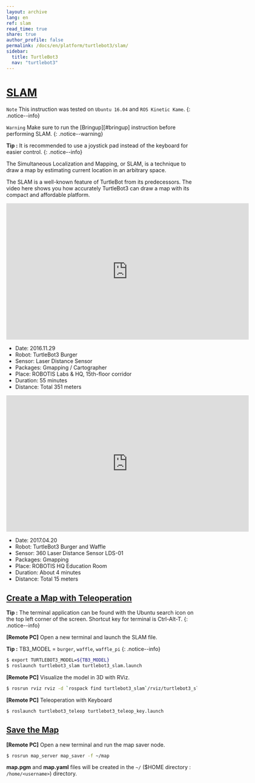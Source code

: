 ```yaml
---
layout: archive
lang: en
ref: slam
read_time: true
share: true
author_profile: false
permalink: /docs/en/platform/turtlebot3/slam/
sidebar:
  title: TurtleBot3
  nav: "turtlebot3"
---
```


<div style="counter-reset: h1 11"></div>

# [SLAM](#slam)

`Note` This instruction was tested on `Ubuntu 16.04` and `ROS Kinetic Kame`.
{: .notice--info}

`Warning` Make sure to run the [Bringup][#bringup] instruction before performing SLAM.
{: .notice--warning}

**Tip :** It is recommended to use a joystick pad instead of the keyboard for easier control.
{: .notice--info}

The Simultaneous Localization and Mapping, or SLAM, is a technique to draw a map by estimating current location in an arbitrary space.

The SLAM is a well-known feature of TurtleBot from its predecessors. The video here shows you how accurately TurtleBot3 can draw a map with its compact and affordable platform.

<iframe width="640" height="360" src="https://www.youtube.com/embed/lkW4-dG2BCY" frameborder="0" allowfullscreen></iframe>

* Date: 2016.11.29
* Robot: TurtleBot3 Burger
* Sensor: Laser Distance Sensor
* Packages: Gmapping / Cartographer
* Place: ROBOTIS Labs & HQ, 15th-floor corridor
* Duration: 55 minutes
* Distance: Total 351 meters

<iframe width="640" height="360" src="https://www.youtube.com/embed/7mEKrT_cKWI" frameborder="0" allowfullscreen></iframe>

* Date: 2017.04.20
* Robot: TurtleBot3 Burger and Waffle
* Sensor: 360 Laser Distance Sensor LDS-01
* Packages: Gmapping
* Place: ROBOTIS HQ Education Room
* Duration: About 4 minutes
* Distance: Total 15 meters

## [Create a Map with Teleoperation](#create-a-map-with-teleoperation)

**Tip :** The terminal application can be found with the Ubuntu search icon on the top left corner of the screen. Shortcut key for terminal is Ctrl-Alt-T.
{: .notice--info}

**[Remote PC]** Open a new terminal and launch the SLAM file.

**Tip :** TB3_MODEL = `burger`, `waffle`, `waffle_pi` 
{: .notice--info}

``` bash
$ export TURTLEBOT3_MODEL=${TB3_MODEL}
$ roslaunch turtlebot3_slam turtlebot3_slam.launch
```

**[Remote PC]** Visualize the model in 3D with RViz.

``` bash
$ rosrun rviz rviz -d `rospack find turtlebot3_slam`/rviz/turtlebot3_slam.rviz
```

**[Remote PC]** Teleoperation with Keyboard

``` bash
$ roslaunch turtlebot3_teleop turtlebot3_teleop_key.launch
```

## [Save the Map](#save-the-map)

**[Remote PC]** Open a new terminal and run the map saver node.

``` bash
$ rosrun map_server map_saver -f ~/map
```

**map.pgm** and **map.yaml** files will be created in the `~/` ($HOME directory : `/home/<username>`) directory.
